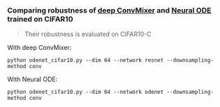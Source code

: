 ### Comparing robustness of [deep ConvMixer](https://openreview.net/forum?id=TVHS5Y4dNvM) and [Neural ODE](https://arxiv.org/abs/1806.07366) trained on CIFAR10

> Their robustness is evaluated on CIFAR10-C

With deep ConvMixer:
```
python odenet_cifar10.py --dim 64 --network resnet --downsampling-method conv 
```

With Neural ODE:
```
python odenet_cifar10.py --dim 64 --network odenet --downsampling-method conv
``` 
